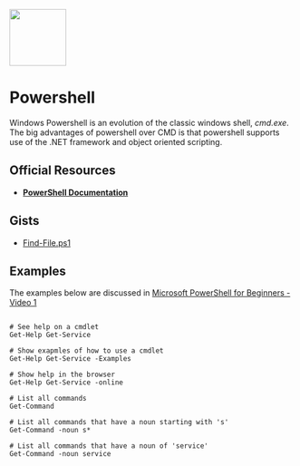 <p align="left"><img src="https://user-images.githubusercontent.com/29161635/96948663-2dccd700-14b4-11eb-9d41-af5a17a41f4a.png" width="100px" height="100x"></p>

# Powershell

Windows Powershell is an evolution of the classic windows shell, *cmd.exe*.  The big advantages of powershell over CMD is that powershell supports use of the .NET framework and object oriented scripting.

## Official Resources

- **[PowerShell Documentation](https://docs.microsoft.com/en-us/powershell/?view=powershell-6)**

## Gists

- [Find-File.ps1](https://gist.github.com/scottmwyant/3e39a9b36ba400b99e1da325d1dab596)

## Examples

The examples below are discussed in [Microsoft PowerShell for Beginners - Video 1](https://www.youtube.com/watch?v=IHrGresKu2w&t=1328s)

```

# See help on a cmdlet
Get-Help Get-Service

# Show exapmles of how to use a cmdlet
Get-Help Get-Service -Examples

# Show help in the browser
Get-Help Get-Service -online

# List all commands
Get-Command

# List all commands that have a noun starting with 's'
Get-Command -noun s*

# List all commands that have a noun of 'service'
Get-Command -noun service


```
